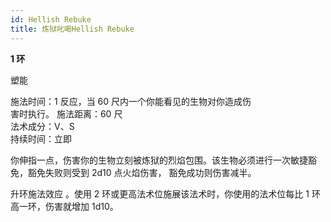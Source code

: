 ```yaml
---
id: Hellish Rebuke
title: 炼狱叱喝Hellish Rebuke
---
```


**1 环**

塑能

施法时间：1 反应，当 60 尺内一个你能看见的生物对你造成伤  
害时执行。
施法距离：60 尺  
法术成分：V、S  
持续时间：立即

你伸指一点，伤害你的生物立刻被炼狱的烈焰包围。该生物必须进行一次敏捷豁免，豁免失败则受到 2d10 点火焰伤害，
豁免成功则伤害减半。

升环施法效应
。使用 2 环或更高法术位施展该法术时，你使用的法术位每比 1 环高一环，伤害就增加 1d10。
